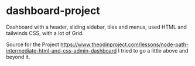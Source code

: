 # dashboard-project

Dashboard with a header, sliding sidebar, tiles and menus, used HTML and tailwinds CSS, with a lot of Grid.

Source for the Project https://www.theodinproject.com/lessons/node-path-intermediate-html-and-css-admin-dashboard
I tried to go a little above and beyond it.
